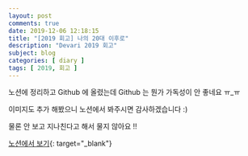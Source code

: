 ```yaml
---
layout: post
comments: true
date: 2019-12-06 12:18:15
title: "[2019 회고] 나의 20대 이후로"
description: "Devari 2019 회고"
subject: blog
categories: [ diary ]
tags: [ 2019, 회고 ]
---
```


노션에 정리하고 Github 에 올렸는데 Github 는 뭔가 가독성이 안 좋네요 ㅠ_ㅠ

이미지도 추가 해봤으니 노션에서 봐주시면 감사하겠습니다 :)

물론 안 보고 지나친다고 해서 물지 않아요 !!

[노션에서 보기](https://www.notion.so/devari/2019-20-12f3bd72556e40a49f7eb0366a176760){: target="_blank"}